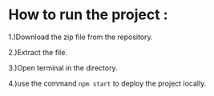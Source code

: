 # How to run the project :

  1.)Download the zip file from the repository.
  
  2.)Extract the file.
  
  3.)Open terminal in the directory.
  
  4.)use the command `npm start` to deploy the project locally.

